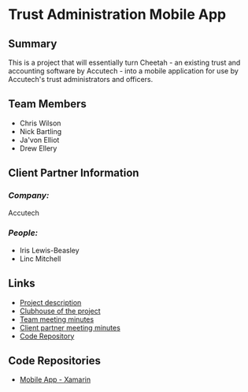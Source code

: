 # Trust Administration Mobile App

## **Summary**

This is a project that will essentially turn Cheetah - an existing trust and accounting software by Accutech - into a mobile application for use by Accutech's trust administrators and officers.

## **Team Members**

- Chris Wilson
- Nick Bartling
- Ja'von Elliot
- Drew Ellery

## **Client Partner Information**

### *Company:*
Accutech

### *People:*
- Iris Lewis-Beasley
- Linc Mitchell

## **Links**

- [Project description](ProjectDescription.md)
- [Clubhouse of the project](https://app.clubhouse.io/bsucs495/project/35/trust-administration-mobile-app)
- [Team meeting minutes](MeetingMinutes/Team)
- [Client partner meeting minutes](MeetingMinutes/ClientPartner)
- [Code Repository](https://github.com/nabartling/TrustAdministrationMobileAppcode)

## **Code Repositories**
- [Mobile App - Xamarin](https://visualstudio.microsoft.com/xamarin/)

